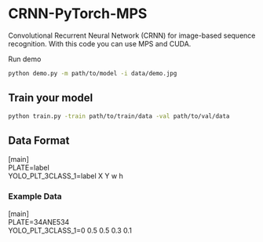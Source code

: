 # CRNN-PyTorch-MPS
 Convolutional Recurrent Neural Network (CRNN) for image-based sequence recognition. 
 With this code you can use MPS and CUDA.

 Run demo

  ```sh
  python demo.py -m path/to/model -i data/demo.jpg
  ```

## Train your model

  ```sh
  python train.py -train path/to/train/data -val path/to/val/data
  ```
## Data Format
 [main] \
 PLATE=label \
 YOLO_PLT_3CLASS_1=label X Y w h 
### Example Data
 [main] \
 PLATE=34ANE534 \
 YOLO_PLT_3CLASS_1=0 0.5 0.5 0.3 0.1
 
